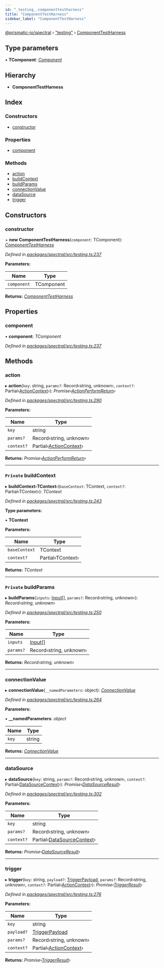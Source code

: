 ```yaml
---
id: "_testing_.componenttestharness"
title: "ComponentTestHarness"
sidebar_label: "ComponentTestHarness"
---
```


[@prismatic-io/spectral](../index.md) › ["testing"](../modules/_testing_.md) › [ComponentTestHarness](_testing_.componenttestharness.md)

## Type parameters

▪ **TComponent**: *[Component](../interfaces/_servertypes_index_.component.md)*

## Hierarchy

* **ComponentTestHarness**

## Index

### Constructors

* [constructor](_testing_.componenttestharness.md#constructor)

### Properties

* [component](_testing_.componenttestharness.md#component)

### Methods

* [action](_testing_.componenttestharness.md#action)
* [buildContext](_testing_.componenttestharness.md#private-buildcontext)
* [buildParams](_testing_.componenttestharness.md#private-buildparams)
* [connectionValue](_testing_.componenttestharness.md#connectionvalue)
* [dataSource](_testing_.componenttestharness.md#datasource)
* [trigger](_testing_.componenttestharness.md#trigger)

## Constructors

###  constructor

\+ **new ComponentTestHarness**(`component`: TComponent): *[ComponentTestHarness](_testing_.componenttestharness.md)*

*Defined in [packages/spectral/src/testing.ts:237](https://github.com/prismatic-io/spectral/blob/v7.6.2/packages/spectral/src/testing.ts#L237)*

**Parameters:**

Name | Type |
------ | ------ |
`component` | TComponent |

**Returns:** *[ComponentTestHarness](_testing_.componenttestharness.md)*

## Properties

###  component

• **component**: *TComponent*

*Defined in [packages/spectral/src/testing.ts:237](https://github.com/prismatic-io/spectral/blob/v7.6.2/packages/spectral/src/testing.ts#L237)*

## Methods

###  action

▸ **action**(`key`: string, `params?`: Record‹string, unknown›, `context?`: Partial‹[ActionContext](../interfaces/_servertypes_index_.actioncontext.md)›): *Promise‹[ActionPerformReturn](../modules/_types_actionperformreturn_.md#actionperformreturn)›*

*Defined in [packages/spectral/src/testing.ts:290](https://github.com/prismatic-io/spectral/blob/v7.6.2/packages/spectral/src/testing.ts#L290)*

**Parameters:**

Name | Type |
------ | ------ |
`key` | string |
`params?` | Record‹string, unknown› |
`context?` | Partial‹[ActionContext](../interfaces/_servertypes_index_.actioncontext.md)› |

**Returns:** *Promise‹[ActionPerformReturn](../modules/_types_actionperformreturn_.md#actionperformreturn)›*

___

### `Private` buildContext

▸ **buildContext**‹**TContext**›(`baseContext`: TContext, `context?`: Partial‹TContext›): *TContext*

*Defined in [packages/spectral/src/testing.ts:243](https://github.com/prismatic-io/spectral/blob/v7.6.2/packages/spectral/src/testing.ts#L243)*

**Type parameters:**

▪ **TContext**

**Parameters:**

Name | Type |
------ | ------ |
`baseContext` | TContext |
`context?` | Partial‹TContext› |

**Returns:** *TContext*

___

### `Private` buildParams

▸ **buildParams**(`inputs`: [Input](../interfaces/_servertypes_index_.input.md)[], `params?`: Record‹string, unknown›): *Record‹string, unknown›*

*Defined in [packages/spectral/src/testing.ts:250](https://github.com/prismatic-io/spectral/blob/v7.6.2/packages/spectral/src/testing.ts#L250)*

**Parameters:**

Name | Type |
------ | ------ |
`inputs` | [Input](../interfaces/_servertypes_index_.input.md)[] |
`params?` | Record‹string, unknown› |

**Returns:** *Record‹string, unknown›*

___

###  connectionValue

▸ **connectionValue**(`__namedParameters`: object): *[ConnectionValue](../interfaces/_servertypes_index_.connectionvalue.md)*

*Defined in [packages/spectral/src/testing.ts:264](https://github.com/prismatic-io/spectral/blob/v7.6.2/packages/spectral/src/testing.ts#L264)*

**Parameters:**

▪ **__namedParameters**: *object*

Name | Type |
------ | ------ |
`key` | string |

**Returns:** *[ConnectionValue](../interfaces/_servertypes_index_.connectionvalue.md)*

___

###  dataSource

▸ **dataSource**(`key`: string, `params?`: Record‹string, unknown›, `context?`: Partial‹[DataSourceContext](../interfaces/_servertypes_index_.datasourcecontext.md)›): *Promise‹[DataSourceResult](../modules/_types_datasourceresult_.md#datasourceresult)›*

*Defined in [packages/spectral/src/testing.ts:302](https://github.com/prismatic-io/spectral/blob/v7.6.2/packages/spectral/src/testing.ts#L302)*

**Parameters:**

Name | Type |
------ | ------ |
`key` | string |
`params?` | Record‹string, unknown› |
`context?` | Partial‹[DataSourceContext](../interfaces/_servertypes_index_.datasourcecontext.md)› |

**Returns:** *Promise‹[DataSourceResult](../modules/_types_datasourceresult_.md#datasourceresult)›*

___

###  trigger

▸ **trigger**(`key`: string, `payload?`: [TriggerPayload](../interfaces/_types_triggerpayload_.triggerpayload.md), `params?`: Record‹string, unknown›, `context?`: Partial‹[ActionContext](../interfaces/_servertypes_index_.actioncontext.md)›): *Promise‹[TriggerResult](../modules/_types_triggerresult_.md#triggerresult)›*

*Defined in [packages/spectral/src/testing.ts:276](https://github.com/prismatic-io/spectral/blob/v7.6.2/packages/spectral/src/testing.ts#L276)*

**Parameters:**

Name | Type |
------ | ------ |
`key` | string |
`payload?` | [TriggerPayload](../interfaces/_types_triggerpayload_.triggerpayload.md) |
`params?` | Record‹string, unknown› |
`context?` | Partial‹[ActionContext](../interfaces/_servertypes_index_.actioncontext.md)› |

**Returns:** *Promise‹[TriggerResult](../modules/_types_triggerresult_.md#triggerresult)›*
